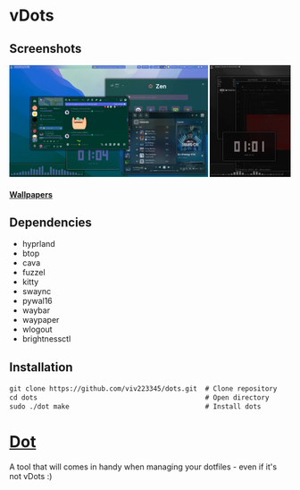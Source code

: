 # vDots

## Screenshots
<div style="width: 100%; overflow-x: auto; white-space: nowrap;">
  <img src="media/screenshots/aquaMonterey.webp" height="200">
  <img src="media/screenshots/blackMonterey.webp" height="200">
  <img src="media/screenshots/blueGlowRoad.webp" height="200">
  <img src="media/screenshots/blueMojave.webp" height="200">
  <img src="media/screenshots/cucamongaLightTiled.webp" height="200">
  <img src="media/screenshots/goldenDusk.webp" height="200">
  <img src="media/screenshots/goldenDuskTiled.webp" height="200">
  <img src="media/screenshots/greenPrarie.webp" height="200">
  <img src="media/screenshots/greenPrarie2.webp" height="200">
  <img src="media/screenshots/mintTiled.webp" height="200">
  <img src="media/screenshots/nitroNeon.webp" height="200">
  <img src="media/screenshots/raidenPurple.webp" height="200">
  <img src="media/screenshots/volcanicMoon.webp" height="200">
</div>

#### [Wallpapers](media/wallpapers/)

## Dependencies
- hyprland
- btop
- cava
- fuzzel
- kitty
- swaync
- pywal16
- waybar
- waypaper
- wlogout
- brightnessctl

## Installation
```
git clone https://github.com/viv223345/dots.git  # Clone repository
cd dots                                          # Open directory
sudo ./dot make                                  # Install dots
```
# [Dot](dot)
A tool that will comes in handy when managing your dotfiles - even if it's not vDots :)
